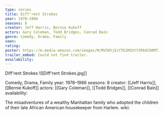 ```yaml
---
type: series
title: Diff'rent Strokes
year: 1978–1986
seasons: 8
creator: Jeff Harris, Bernie Kukoff
actors: Gary Coleman, Todd Bridges, Conrad Bain
genre: Comedy, Drama, Family
seen:
rating: 
poster: https://m.media-amazon.com/images/M/MV5BYjEzYTE2M2UtY2RkOC00MTJjLWIyZjgtMjk2MGI5ZTFmNDdiXkEyXkFqcGdeQXVyMTUyNjc3NDQ4._V1_SX300.jpg
trailer_embed: Could not find trailer.
availability:
---
```

Diff'rent Strokes
![[Diff'rent Strokes.jpg]]

Comedy, Drama, Family
year: 1978–1986
seasons: 8
creator: [[Jeff Harris]], [[Bernie Kukoff]]
actors: [[Gary Coleman]], [[Todd Bridges]], [[Conrad Bain]]
availability:

The misadventures of a wealthy Manhattan family who adopted the children of their late African American housekeeper from Harlem.
wiki: 



